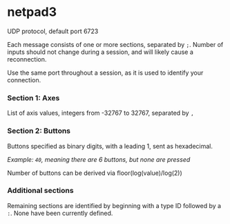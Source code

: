 netpad3
=======

UDP protocol, default port 6723

Each message consists of one or more sections, separated by `;`.  Number of inputs should not change during a session, and will likely cause a reconnection.

Use the same port throughout a session, as it is used to identify your connection.

### Section 1: Axes
List of axis values, integers from -32767 to 32767, separated by `,`

### Section 2: Buttons
Buttons specified as binary digits, with a leading 1, sent as hexadecimal.

*Example: `40`, meaning there are 6 buttons, but none are pressed*

Number of buttons can be derived via floor(log(value)/log(2))

### Additional sections
Remaining sections are identified by beginning with a type ID followed by a `:`.  None have been currently defined.
